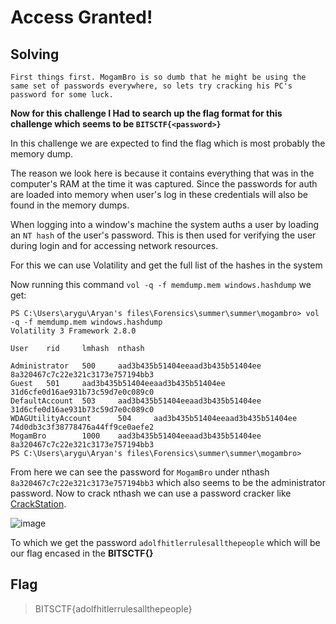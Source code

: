 # Access Granted!

## Solving

```
First things first. MogamBro is so dumb that he might be using the same set of passwords everywhere, so lets try cracking his PC's password for some luck.
```
**Now for this challenge I Had to search up the flag format for this challenge which seems to be ``BITSCTF{<password>}``**


In this challenge we are expected to find the flag which is most probably the memory dump.

The reason we look here is because it contains everything that was in the computer's RAM at the time it was captured. Since the passwords for auth are loaded into memory when user's log in these credentials will also be found in the memory dumps.

When logging into a window's machine the system auths a user by loading an ``NT hash`` of the user's password. This is then used for verifying the user during login and for accessing network resources. 

For this we can use Volatility and get the full list of the hashes in the system

Now running this command ``vol -q -f memdump.mem windows.hashdump`` we get:

```
PS C:\Users\arygu\Aryan's files\Forensics\summer\summer\mogambro> vol -q -f memdump.mem windows.hashdump
Volatility 3 Framework 2.8.0

User    rid     lmhash  nthash

Administrator   500     aad3b435b51404eeaad3b435b51404ee        8a320467c7c22e321c3173e757194bb3
Guest   501     aad3b435b51404eeaad3b435b51404ee        31d6cfe0d16ae931b73c59d7e0c089c0
DefaultAccount  503     aad3b435b51404eeaad3b435b51404ee        31d6cfe0d16ae931b73c59d7e0c089c0
WDAGUtilityAccount      504     aad3b435b51404eeaad3b435b51404ee        74d0db3c3f38778476a44ff9ce0aefe2
MogamBro        1000    aad3b435b51404eeaad3b435b51404ee        8a320467c7c22e321c3173e757194bb3
PS C:\Users\arygu\Aryan's files\Forensics\summer\summer\mogambro>
```

From here we can see the password for ``MogamBro`` under nthash ``8a320467c7c22e321c3173e757194bb3`` which also seems to be the administrator password. Now to crack nthash we can use a password cracker like [CrackStation](https://crackstation.net/).

![image](https://github.com/user-attachments/assets/3adbf394-cc01-455a-a4cb-9984aae0bb29)

To which we get the password ``adolfhitlerrulesallthepeople`` which will be our flag encased in the **BITSCTF{}**

## Flag

> BITSCTF{adolfhitlerrulesallthepeople}
